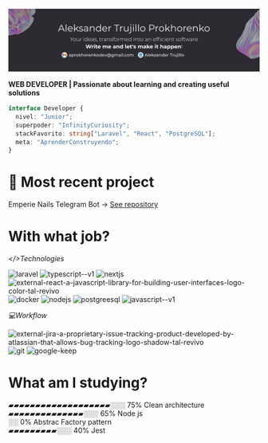 ![banner](https://github.com/AleksanderProkhorenkoDEV/AleksanderProkhorenkoDEV/blob/main/BannerGithub.jpg)


**WEB DEVELOPER |  Passionate about learning and creating useful solutions**

```typescript
interface Developer {
  nivel: "Junior";
  superpoder: "InfinityCuriosity";
  stackFavorito: string["Laravel", "React", "PostgreSQL"];
  meta: "AprenderConstruyendo";
}
```
# 🚀 Most recent project

Emperie Nails Telegram Bot -> [See repository](https://github.com/AleksanderProkhorenkoDEV/Emperie-ClassBot)

# With what job?

*</>Technologies*

<img width="35" height="35" src="https://img.icons8.com/fluency/48/laravel.png" alt="laravel"/> <img width="35" height="35" src="https://img.icons8.com/fluency/48/typescript--v1.png" alt="typescript--v1"/> <img width="35" height="35" src="https://img.icons8.com/fluency/48/nextjs.png" alt="nextjs"/> <img width="35" height="35" src="https://img.icons8.com/external-tal-revivo-color-tal-revivo/24/external-react-a-javascript-library-for-building-user-interfaces-logo-color-tal-revivo.png" alt="external-react-a-javascript-library-for-building-user-interfaces-logo-color-tal-revivo"/> <img width="35" height="35" src="https://img.icons8.com/fluency/48/docker.png" alt="docker"/> <img width="35" height="35" src="https://img.icons8.com/color/50/nodejs.png" alt="nodejs"/> <img width="35" height="35" src="https://img.icons8.com/color/50/postgreesql.png" alt="postgreesql"/> <img width="35" height="35" src="https://img.icons8.com/color/50/javascript--v1.png" alt="javascript--v1"/>

*💻Workflow*

<img width="35" height="35" src="https://img.icons8.com/external-tal-revivo-shadow-tal-revivo/24/external-jira-a-proprietary-issue-tracking-product-developed-by-atlassian-that-allows-bug-tracking-logo-shadow-tal-revivo.png" alt="external-jira-a-proprietary-issue-tracking-product-developed-by-atlassian-that-allows-bug-tracking-logo-shadow-tal-revivo"/> <img width="35" height="35" src="https://img.icons8.com/color/50/git.png" alt="git"/> <img width="35" height="35" src="https://img.icons8.com/color/50/google-keep.png" alt="google-keep"/>

# What am I studying?

▰▰▰▰▰▰▰▰▰▰▰▰▰▰▰▰▰▰▰░░░  75% Clean architecture  
▰▰▰▰▰▰▰▰▰▰▰▰▰▰░░░  65% Node js   
░░  0% Abstrac Factory pattern  
▰▰▰▰▰▰▰▰▰░░░  40% Jest   
